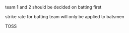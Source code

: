 team 1 and 2 should be decided on batting first

strike rate for batting team will only be applied to batsmen

TOSS